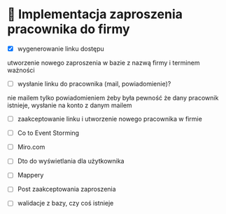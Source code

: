 # 📌 Implementacja zaproszenia pracownika do firmy

- [x] wygenerowanie linku dostępu 

utworzenie nowego zaproszenia w bazie z nazwą firmy i terminem ważności 

- [ ] wysłanie linku do pracownika (mail, powiadomienie)?

nie mailem tylko powiadomieniem żeby była pewność że dany pracownik istnieje, wysłanie na konto z danym mailem

- [ ] zaakceptowanie linku i utworzenie nowego pracownika w firmie

- [ ] Co to Event Storming
- [ ] Miro.com

- [ ] Dto do wyświetlania dla użytkownika

- [ ] Mappery

- [ ] Post zaakceptowania zaproszenia
- [ ] walidacje z bazy, czy coś istnieje

